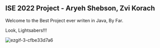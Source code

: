 ## ISE 2022 Project - Aryeh Shebson, Zvi Korach

Welcome to the Best Project ever writen in Java, By Far.<br>

Look, Lightsabers!!! <br>

![ezgif-3-cfbe33d7a6](https://user-images.githubusercontent.com/76116684/179419131-14ef1a9c-410c-48b4-960e-c35dc05f59e9.gif)

